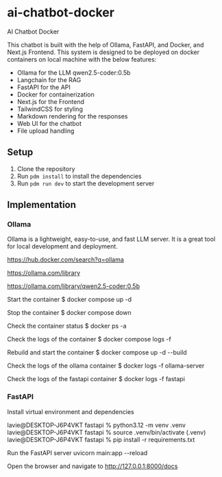 # ai-chatbot-docker
AI Chatbot Docker

This chatbot is built with the help of Ollama, FastAPI, and Docker, and Next.js Frontend. This system is designed to be deployed on docker containers on local machine with the below features:

- Ollama for the LLM qwen2.5-coder:0.5b
- Langchain for the RAG
- FastAPI for the API
- Docker for containerization
- Next.js for the Frontend
- TailwindCSS for styling
- Markdown rendering for the responses
- Web UI for the chatbot
- File upload handling


## Setup

1. Clone the repository
2. Run `pdm install` to install the dependencies
3. Run `pdm run dev` to start the development server

## Implementation

### Ollama

Ollama is a lightweight, easy-to-use, and fast LLM server. It is a great tool for local development and deployment.

https://hub.docker.com/search?q=ollama

https://ollama.com/library

https://ollama.com/library/qwen2.5-coder:0.5b

Start the container
$ docker compose up -d

Stop the container
$ docker compose down

Check the container status
$ docker ps -a  

Check the logs of the container
$ docker compose logs -f

Rebuild and start the container
$ docker compose up -d --build

Check the logs of the ollama container
$ docker logs -f ollama-server

Check the logs of the fastapi container
$ docker logs -f fastapi

### FastAPI

Install virtual environment and dependencies

lavie@DESKTOP-J6P4VKT fastapi % python3.12 -m venv .venv
lavie@DESKTOP-J6P4VKT fastapi % source .venv/bin/activate
(.venv) lavie@DESKTOP-J6P4VKT fastapi % pip install -r requirements.txt     

Run the FastAPI server
uvicorn main:app --reload

Open the browser and navigate to http://127.0.0.1:8000/docs








